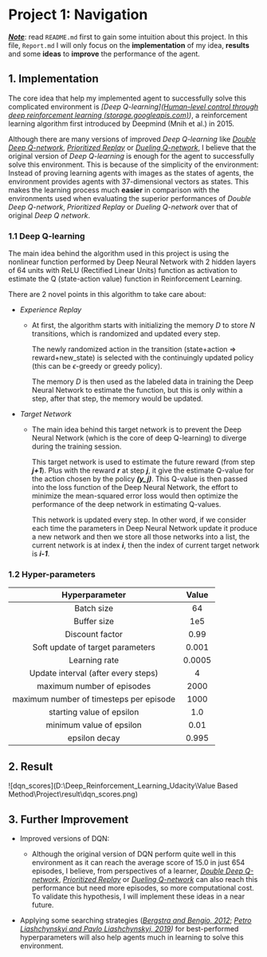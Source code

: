 # Project 1: Navigation

***<u>Note</u>***: read `README.md` first to gain some intuition about this project. In this file, `Report.md` I will only focus on the **implementation** of my idea, **results** and some **ideas** to **improve** the performance of the agent. 

## 1. Implementation

The core idea that help my implemented agent to successfully solve this complicated environment is *[Deep Q-learning]([Human-level control through deep reinforcement learning (storage.googleapis.com)](https://storage.googleapis.com/deepmind-media/dqn/DQNNaturePaper.pdf))*, a reinforcement learning algorithm first introduced by Deepmind (Mnih et al.) in 2015. 

Although there are many versions of improved *Deep Q-learning* like *[Double Deep Q-network](https://arxiv.org/pdf/1509.06461.pdf)*, *[Prioritized Replay](https://arxiv.org/pdf/1509.06461.pdf)* or *[Dueling Q-network](https://arxiv.org/pdf/1511.06581.pdf)*, I believe that the original version of *Deep Q-learning* is enough for the agent to successfully solve this environment. This is because of the simplicity of the environment: Instead of proving learning agents with images as the states of agents, the environment provides agents with 37-dimensional vectors as states. This makes the learning process much **easier** in comparison with the environments used when evaluating the superior performances of *Double Deep Q-network*, *Prioritized Replay* or *Dueling Q-network* over that of original *Deep Q network*. 

### 1.1 Deep Q-learning

The main idea behind the algorithm used in this project is using the nonlinear function performed by Deep Neural Network with 2 hidden layers of 64 units with ReLU (Rectified Linear Units) function as activation to estimate the Q (state-action value) function in Reinforcement Learning. 

There are 2 novel points in this algorithm to take care about:

  * *Experience Replay*

      * At first, the algorithm starts with initializing the memory $D$ to store $N$ transitions, which is randomized and updated every step.

        The newly randomized action in the transition (state+action ⇒ reward+new_state) is selected with the continuingly updated policy (this can be $\epsilon$-greedy or greedy policy).

        The memory $D$ is then used as the labeled data in training the Deep Neural Network to estimate the  function, but this is only within a step, after that step, the memory would be updated.

  * *Target Network*

      * The main idea behind this target network is to prevent the  Deep Neural Network (which is the core of deep Q-learning) to diverge during the training session.

        This target network is used to estimate the future reward (from step ***j+1***). Plus with the reward ***r*** at step ***j***, it give the estimate Q-value for the action chosen by the policy ***(y_j)***. This  Q-value is then passed into the loss function of the Deep Neural Network, the effort to minimize the mean-squared error loss would then optimize the performance of the deep network in estimating Q-values.

        This network is updated every step. In other word, if we consider each time the parameters in Deep Neural Network update it produce a new network and then we store all those networks into a list, the current network is at index ***i***, then the index of current target network is ***i-1***.

### 1.2 Hyper-parameters

|             Hyperparameter              | Value  |
| :-------------------------------------: | :----: |
|               Batch size                |   64   |
|               Buffer size               |  1e5   |
|             Discount factor             |  0.99  |
|    Soft update of target parameters     | 0.001  |
|              Learning rate              | 0.0005 |
|   Update interval (after every steps)   |   4    |
|       maximum number of episodes        |  2000  |
| maximum number of timesteps per episode |  1000  |
|        starting value of epsilon        |  1.0   |
|        minimum value of epsilon         |  0.01  |
|              epsilon decay              | 0.995  |

## 2. Result

![dqn_scores](D:\Deep_Reinforcement_Learning_Udacity\Value Based Method\Project\result\dqn_scores.png)

## 3. Further Improvement

* Improved versions of DQN:
  * Although the original version of DQN perform quite well in this environment as it can reach the average score of 15.0 in just 654 episodes, I believe, from perspectives of a learner, *[Double Deep Q-network](https://arxiv.org/pdf/1509.06461.pdf)*, *[Prioritized Replay](https://arxiv.org/pdf/1509.06461.pdf)* or *[Dueling Q-network](https://arxiv.org/pdf/1511.06581.pdf)* can also reach this performance but need more episodes, so more computational cost. To validate this hypothesis, I will implement these ideas in a near future.

* Applying some searching strategies (*[Bergstra and Bengio, 2012](https://www.jmlr.org/papers/volume13/bergstra12a/bergstra12a.pdf)*; *[Petro Liashchynskyi and Pavlo Liashchynskyi, 2019](https://arxiv.org/pdf/1912.06059.pdf))* for best-performed hyperparameters will also help agents much in learning to solve this environment.

